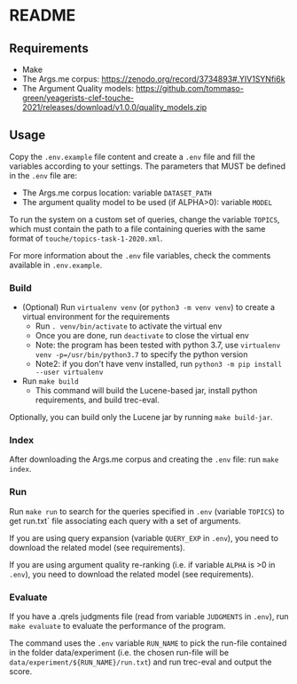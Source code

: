 # README #

## Requirements
- Make
- The Args.me corpus: https://zenodo.org/record/3734893#.YIV1SYNfi6k
- The Argument Quality models: https://github.com/tommaso-green/yeagerists-clef-touche-2021/releases/download/v1.0.0/quality_models.zip

## Usage

Copy the `.env.example` file content and create a `.env` file and fill the variables according to your settings.
The parameters that MUST be defined in the `.env` file are:
- The Args.me corpus location: variable `DATASET_PATH`
- The argument quality model to be used (if ALPHA>0): variable `MODEL`

To run the system on a custom set of queries, change the variable `TOPICS`, which must contain the path to a file containing queries with the same format of `touche/topics-task-1-2020.xml`.

For more information about the `.env` file variables, check the comments available in `.env.example`.

### Build
- (Optional) Run `virtualenv venv` (or `python3 -m venv venv`) to create a virtual environment for the requirements 
    - Run `. venv/bin/activate` to activate the virtual env
    - Once you are done, run `deactivate` to close the virtual env
    - Note: the program has been tested with python 3.7, use `virtualenv venv -p=/usr/bin/python3.7` to specify the python version
    - Note2: if you don't have venv installed, run `python3 -m pip install --user virtualenv`
- Run `make build`
  - This command will build the Lucene-based jar, install python requirements, and build trec-eval.
  
Optionally, you can build only the Lucene jar by running `make build-jar`.

### Index
After downloading the Args.me corpus and creating the `.env` file: run `make index`.

### Run
Run `make run` to search for the queries specified in `.env` (variable `TOPICS`) to get run.txt` file associating each query with a set of arguments.

If you are using query expansion (variable `QUERY_EXP` in `.env`), you need to download the related model (see requirements).

If you are using argument quality re-ranking (i.e. if variable `ALPHA` is >0 in `.env`), you need to download the related model (see requirements).

### Evaluate
If you have a .qrels judgments file (read from variable `JUDGMENTS` in `.env`), run `make evaluate` to evaluate the performance of the program. 

The command uses the `.env` variable `RUN_NAME` to pick the run-file contained in the folder data/experiment (i.e. the chosen run-file will be `data/experiment/${RUN_NAME}/run.txt`) and run trec-eval and output the score.  